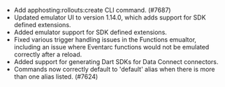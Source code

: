 - Add apphosting:rollouts:create CLI command. (#7687)
- Updated emulator UI to version 1.14.0, which adds support for SDK defined extensions.
- Added emulator support for SDK defined extensions.
- Fixed various trigger handling issues in the Functions emualtor, including an issue where Eventarc functions would not be emulated correctly after a reload.
- Added support for generating Dart SDKs for Data Connect connectors.
- Commands now correctly default to 'default' alias when there is more than one alias listed. (#7624)
